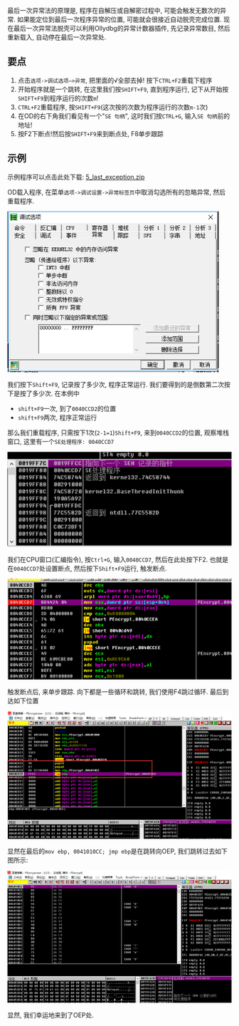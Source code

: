 最后一次异常法的原理是, 程序在自解压或自解密过程中, 可能会触发无数次的异常. 如果能定位到最后一次程序异常的位置, 可能就会很接近自动脱壳完成位置. 现在最后一次异常法脱壳可以利用Ollydbg的异常计数器插件, 先记录异常数目, 然后重新载入, 自动停在最后一次异常处.

## 要点

1. 点击`选项->调试选项—>异常`, 把里面的√全部去掉! 按下`CTRL+F2`重载下程序
2. 开始程序就是一个跳转, 在这里我们按`SHIFT+F9`, 直到程序运行, 记下从开始按`SHIFT+F9`到程序运行的次数`m`!
3. `CTRL+F2`重载程序, 按`SHIFT+F9`(这次按的次数为程序运行的次数`m-1`次)
4. 在OD的右下角我们看见有一个"`SE 句柄`", 这时我们按`CTRL+G`, 输入`SE 句柄`前的地址!
5. 按F2下断点!然后按`SHIFT+F9`来到断点处, F8单步跟踪

## 示例

示例程序可以点击此处下载: [5_last_exception.zip](https://github.com/ctf-wiki/ctf-challenges/blob/master/reverse/unpack/example/5_last_exception.zip)

OD载入程序, 在菜单`选项->调试设置->异常标签页`中取消勾选所有的忽略异常, 然后重载程序.

![exception_01.png](./figure/exception_01.png)

我们按下`Shift+F9`, 记录按了多少次, 程序正常运行. 我们要得到的是倒数第二次按下是按了多少次. 在本例中

* `shift+F9`一次, 到了`0040CCD2`的位置
* `shift+F9`两次, 程序正常运行

那么我们重载程序, 只需按下1次(`2-1=1`)`Shift+F9`, 来到`0040CCD2`的位置, 观察堆栈窗口, 这里有一个`SE处理程序: 0040CCD7`

![exception_02.png](./figure/exception_02.png)

我们在CPU窗口(汇编指令), 按`Ctrl+G`, 输入`0040CCD7`, 然后在此处按下F2. 也就是在`0040CCD7`处设置断点, 然后按下`Shift+F9`运行, 触发断点.

![exception_03.png](./figure/exception_03.png)

触发断点后, 来单步跟踪. 向下都是一些循环和跳转, 我们使用F4跳过循环. 最后到达如下位置

![exception_04.png](./figure/exception_04.png)

显然在最后的`mov ebp, 0041010CC; jmp ebp`是在跳转向OEP, 我们跳转过去如下图所示:

![exception_05.png](./figure/exception_05.png)

显然, 我们幸运地来到了OEP处.
